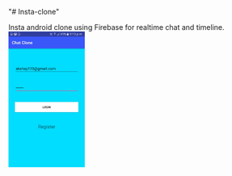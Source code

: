 "# Insta-clone" 

 Insta android clone using Firebase for realtime chat and timeline.
<a href="/screenshot/Screenshot_20170817-201331.png"><img src="/screenshot/Screenshot_20170817-201331.png" width="30%"/></a>

